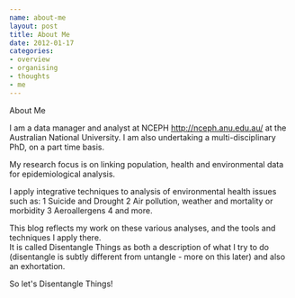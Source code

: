 ```yaml
--- 
name: about-me
layout: post
title: About Me
date: 2012-01-17
categories: 
- overview
- organising
- thoughts
- me
---
```

About Me

I am a data manager and analyst at NCEPH <http://nceph.anu.edu.au/> at the Australian National University. I am also undertaking a multi-disciplinary PhD, on a part time basis.

My research focus is on linking population, health and environmental data for epidemiological analysis.

I apply integrative techniques to analysis of environmental health issues such as:
1 Suicide and Drought
2 Air pollution, weather and mortality or morbidity
3 Aeroallergens
4 and more.

This blog reflects my work on these various analyses, and the tools and techniques I apply there.  
It is called Disentangle Things as both a description of what I try to do (disentangle is subtly different from untangle - more on this later) and also an exhortation.

So let's Disentangle Things!
